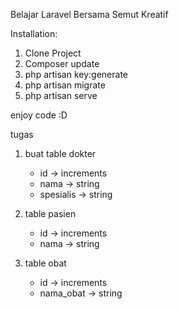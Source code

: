 Belajar Laravel Bersama Semut Kreatif

Installation:
1. Clone Project
2. Composer update
3. php artisan key:generate
4. php artisan migrate
5. php artisan serve

enjoy code :D

tugas

1. buat table dokter
   - id -> increments
   - nama -> string
   - spesialis -> string

2. table pasien
   - id -> increments
   - nama -> string

3. table obat
   - id -> increments
   - nama_obat -> string